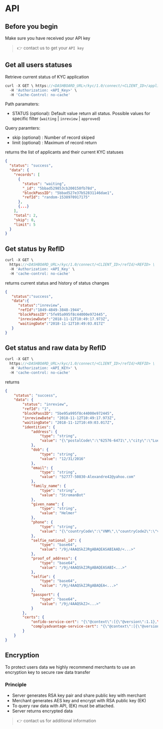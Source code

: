 # API



## Before you begin

Make sure you have received your API key

> :point_right: contact us to get your `API key`

## Get all users statuses

Retrieve current status of KYC application 

```` js
curl -X GET \ https://<DASHBOARD_URL>/kyc/1.0/connect/<CLIENT_ID>/applicants/?<STATUS> \
  -H 'Authorization: <API_Key>' \
  -H 'Cache-Control: no-cache'

````
Path paramaters: 
  - STATUS (optional): Default value return all status. Possible values for specific filter (`waiting` | `inreview` | `approved`)
  
Query paramters:
  - skip (optional) : Number of record skiped
  - limit (optional) : Maximum of record return 

returns the list of applicants and their current KYC statuses

```` json
{
  "status": "success",
  "data": {
    "records": [
      {
        "status": "waiting",
        "_id": "5bbad529853cb200150fb78d",
        "blockPassID": "5bbad527e37b52831146dae1",
        "refId": "random-1538970917175"
      },
      {...}
    ],
    "total": 2,
    "skip": 0,
    "limit": 5
  }
}
````


## Get status by RefID

```` js
curl -X GET \
  https://<DASHBOARD_URL>/kyc/1.0/connect/<CLIENT_ID>/refId/<REFID> \
  -H 'Authorization: <API_Key' \
  -H 'cache-control: no-cache'
````

returns current status and history of status changes

```` json
{  
   "status":"success",
   "data":{  
      "status":"inreview",
      "refId":"1849-4849-3848-1944",
      "blockPassID":"5fe95a995f8c44000e972445",
      "inreviewDate":"2018-11-12T10:49:17.973Z",
      "waitingDate":"2018-11-12T10:49:03.017Z"
   }
}
````

## Get status and raw data by RefID 

```` js
curl -X GET \
  https://<DASHBOARD_URL>/kyc/1.0/connect/<CLIENT_ID>/refId/<REFID> \
  -H 'Authorization: <API_KEY>' \
  -H 'cache-control: no-cache'
```` 

returns

```` json
{
    "status": "success",
    "data": {
        "status": "inreview",
        "refId": "1",
        "blockPassID": "5be95a995f8c44000e972445",
        "inreviewDate": "2018-11-12T10:49:17.973Z",
        "waitingDate": "2018-11-12T10:49:03.017Z",
        "identities": {
            "address": {
                "type": "string",
                "value": "{\"postalCode\":\"62576-6471\",\"city\":\"Luettgenchester\",\"address\":\"4611 Zieme Knoll\",\"extraInfo\":\"extra\",\"country\":\"VNM\",\"state\":\"\"}"
            },
            "dob": {
                "type": "string",
                "value": "12/31/2016"
            },
            "email": {
                "type": "string",
                "value": "52777-50830-Alexandre42@yahoo.com"
            },
            "family_name": {
                "type": "string",
                "value": "StromanBot"
            },
            "given_name": {
                "type": "string",
                "value": "Helmer"
            },
            "phone": {
                "type": "string",
                "value": "{\"countryCode\":\"VNM\",\"countryCode2\":\"vn\",\"phoneNumber\":\"+84987543212\",\"number\":\"987543212\"}"
            },
            "selfie_national_id": {
                "type": "base64",
                "value": "/9j/4AAQSkZJRgABAQEASABIAAD/<...>"
            },
            "proof_of_address": {
                "type": "base64",
                "value": "/9j/4AAQSkZJRgABAQEASABI<...>"
            },
            "selfie": {
                "type": "base64",
                "value": "/9j/4AAQSkZJRgABAQEA<...>"
            },
            "passport": {
                "type": "base64",
                "value": "/9j/4AAQSkZJ<...>"
            }
        },
        "certs": {
            "onfido-service-cert": "{\"@context\":[{\"@version\":1.1},\,<...>",
            "complyadvantage-service-cert": "{\"@context\":[{\"@version\":1.1},\<...>"
        }
    }
} 
````

## Encryption

To protect users data we highly recommend merchants to use an encryption key to secure raw data transfer

### Principle

- Server generates RSA key pair and share public key with merchant
- Merchant generates AES key and encrypt with RSA public key (EK)
- To query raw data with API, (EK) must be attached.
- Server returns encrypted data

> :point_right: contact us for additional information


